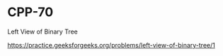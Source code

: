 # CPP-70
Left View of Binary Tree 












https://practice.geeksforgeeks.org/problems/left-view-of-binary-tree/1
